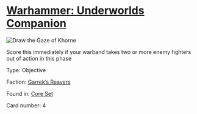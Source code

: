 # [Warhammer: Underworlds Companion](https://guidokessels.github.io/wh-underworlds)

  

![Draw the Gaze of Khorne](https://warhammerunderworlds.com/wp-content/uploads/sites/6/2017/12/004_ENG-Draw-the-Gaze-of-Khorne.png)

Score this immediately if your warband takes two or more enemy fighters out of action in this phase

Type: Objective

Faction: [Garrek’s Reavers](https://guidokessels.github.io/wh-underworlds/factions/garreks-reavers.md)

Found in: [Core Set](https://guidokessels.github.io/wh-underworlds/locations/core-set.md)

Card number: 4

